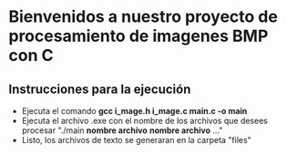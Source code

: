 # Bienvenidos a nuestro proyecto de procesamiento de imagenes BMP con C

## Instrucciones para la ejecución

- Ejecuta el comando **gcc  i_mage.h  i_mage.c  main.c  -o  main**
- Ejecuta el archivo .exe con el nombre de los archivos que desees procesar "./main  **nombre archivo**  **nombre archivo**  ..."
- Listo, los archivos de texto se generaran en la carpeta "files"